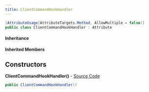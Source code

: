 ```yaml
---
title: ClientCommandHookHandler
---
```


```csharp
[AttributeUsage(AttributeTargets.Method, AllowMultiple = false)]
public class ClientCommandHookHandler : Attribute
```

#### Inheritance

#### Inherited Members

## Constructors

**ClientCommandHookHandler()** - [Source Code](https://github.com/swiftly-solution/swiftlys2/blob/main/managed/src/SwiftlyS2.Shared/Modules/Commands/Attributes/ClientCommandHookHandlerAttribute.cs#L6)

```csharp
public ClientCommandHookHandler()
```

